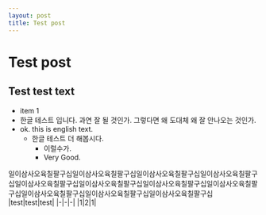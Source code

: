 ```yaml
---
layout: post
title: Test post
---
```


# Test post

## Test test text

+ item 1
+ 한글 테스트 입니다. 과연 잘 될 것인가. 그렇다면 왜 도대체 왜 잘 안나오는 것인가.
+ ok. this is english text.
    * 한글 테스트 더 해봅시다.
        - 이럴수가.
        - Very Good.

일이삼사오육칠팔구십일이삼사오육칠팔구십일이삼사오육칠팔구십일이삼사오육칠팔구십일이삼사오육칠팔구십일이삼사오육칠팔구십일이삼사오육칠팔구십일이삼사오육칠팔구십일이삼사오육칠팔구십일이삼사오육칠팔구십일이삼사오육칠팔구십
|test|test|test|
|-|-|-|
|1|2|1|
